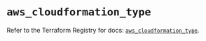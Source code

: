 # `aws_cloudformation_type`

Refer to the Terraform Registry for docs: [`aws_cloudformation_type`](https://registry.terraform.io/providers/hashicorp/aws/5.54.1/docs/resources/cloudformation_type).
